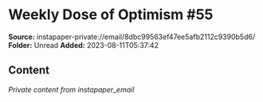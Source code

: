 # Weekly Dose of Optimism #55

**Source:** instapaper-private://email/8dbc99563ef47ee5afb2112c9390b5d6/
**Folder:** Unread
**Added:** 2023-08-11T05:37:42




## Content
*Private content from instapaper_email*

